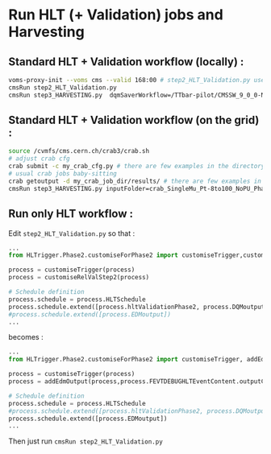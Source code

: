 # Run HLT (+ Validation) jobs and Harvesting

## Standard HLT + Validation workflow (locally) :
```bash
voms-proxy-init --voms cms --valid 168:00 # step2_HLT_Validation.py uses TTbar samples "from the grid"
cmsRun step2_HLT_Validation.py
cmsRun step3_HARVESTING.py  dqmSaverWorkflow=/TTbar-pilot/CMSSW_9_0_0-NoPU/DQM
```

## Standard HLT + Validation workflow (on the grid) :
```bash
source /cvmfs/cms.cern.ch/crab3/crab.sh
# adjust crab cfg
crab submit -c my_crab_cfg.py # there are few examples in the directory
# usual crab jobs baby-sitting
crab getoutput -d my_crab_job_dir/results/ # there are few examples in the directory
cmsRun step3_HARVESTING.py inputFolder=crab_SingleMu_Pt-8to100_NoPU_Phase2_HLT_Validation_v3/results/ dqmSaverWorkflow=/MY/WORKFLOW/DQM 
```

## Run only HLT workflow :
Edit `step2_HLT_Validation.py` so that :
```python
...
from HLTrigger.Phase2.customiseForPhase2 import customiseTrigger,customiseRelValStep2

process = customiseTrigger(process)
process = customiseRelValStep2(process)

# Schedule definition                                                                                                                                                                                       
process.schedule = process.HLTSchedule
process.schedule.extend([process.hltValidationPhase2, process.DQMoutput])
#process.schedule.extend([process.EDMoutput])
...
```

becomes :

```python
...
from HLTrigger.Phase2.customiseForPhase2 import customiseTrigger, addEdmOutput

process = customiseTrigger(process)
process = addEdmOutput(process,process.FEVTDEBUGHLTEventContent.outputCommands,"HLT.root")

# Schedule definition                                                                                                                                                                                       
process.schedule = process.HLTSchedule
#process.schedule.extend([process.hltValidationPhase2, process.DQMoutput])
process.schedule.extend([process.EDMoutput])
...
```

Then just run `cmsRun step2_HLT_Validation.py`
